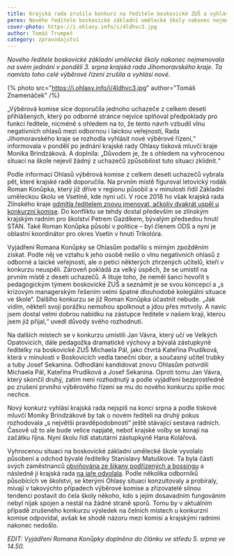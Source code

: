 ```yaml
---
title: Krajská rada zrušila konkurz na ředitele boskovické ZUŠ a vyhlásí nový
perex: Nového ředitele boskovické základní umělecké školy nakonec nejmenovala krajská rada Jihomoravského kraje. Ta namísto toho celé výběrové řízení zrušila a vyhlásí nové.
cover-photo: https://i.ohlasy.info/i/4ldhvc3.jpg
author: Tomáš Trumpeš
category: zpravodajství
---
```


*Nového ředitele boskovické základní umělecké školy nakonec nejmenovala na svém jednání v pondělí 3. srpna krajská rada Jihomoravského kraje. Ta namísto toho celé výběrové řízení zrušila a vyhlásí nové.*

{% photo src="https://i.ohlasy.info/i/4ldhvc3.jpg" author="Tomáš Znamenáček" /%}

„Výběrová komise sice doporučila jednoho uchazeče z celkem deseti přihlášených, který po odborné stránce nejvíce splňoval předpoklady pro funkci ředitele, nicméně s ohledem na to, že tento návrh vzbudil vlnu negativních ohlasů mezi odbornou i laickou veřejností, Rada Jihomoravského kraje se rozhodla vyhlásit nové výběrové řízení,“ informovala v pondělí po jednání krajské rady Ohlasy tisková mluvčí kraje Monika Brindzáková. A doplnila: „Důvodem je, že s ohledem na vyhrocenou situaci na škole nejevil žádný z uchazečů způsobilost tuto situaci zklidnit.“

Podle informací Ohlasů výběrová komise z celkem deseti uchazečů vybrala pět, které krajské radě doporučila. Na prvním místě figuroval letovický rodák Roman Konůpka, který již dříve v regionu působil a v minulosti řídil Základní uměleckou školu ve Vsetíně, kde nyní učí. V roce 2018 ho však krajská rada Zlínského kraje [odmítla ředitelem znovu jmenovat, ačkoliv dvakrát uspěl u konkurzní komise](https://www.idnes.cz/zlin/zpravy/reditel-zakladni-umelecka-skola-zus-vsetin-konkurz-konupek-gazdik-cunek.A180910_426138_zlin-zpravy_ras). Do konfliktu se tehdy dostal především se zlínským krajským radním pro školství Petrem Gazdíkem, bývalým předsedou hnutí STAN. Také Roman Konůpka působí v politice – byl členem ODS a nyní je oblastní koordinátor pro okres Vsetín v hnutí Trikolóra.

Vyjádření Romana Konůpky se Ohlasům podařilo s mírným zpožděním získat. Podle něj ve vztahu k jeho osobě nešlo o vlnu negativních ohlasů z odborné a laické veřejnosti, ale o petici některých zhrzených učitelů, kteří v konkurzu neuspěli. Zároveň pokládá za velký úspěch, že se umístil na prvním místě z deseti uchazečů. A lituje toho, že neměl šanci hovořit s pedagogickým týmem boskovické ZUŠ a seznámit je se svou koncepcí a „s krizovým managerským řešením velmi špatné dlouhodobé kolegiální situace ve škole“. Dalšího konkurzu se již Roman Konůpka účastnit nebude. „Jak vidím, někteří svoji porážku nemohou spolknout a jdou přes mrtvoly. A navíc jsem dostal velmi dobrou nabídku na zástupce ředitele v našem kraji, kterou jsem již přijal,“ uvedl důvody svého rozhodnutí.

Na dalších místech se v konkurzu umístili Jan Vávra, který učí ve Velkých Opatovicích, dále pedagožka dramatické výchovy a bývalá zástupkyně ředitelky na boskovické ZUŠ Michaela Pál, jako čtvrtá Kateřina Prudíková, která v minulosti v Boskovicích vedla taneční obor, a současný učitel trubky a tuby Josef Sekanina. Odhodlání kandidovat znovu Ohlasům potvrdili Michaela Pál, Kateřina Prudíková a Josef Sekanina. Oproti tomu Jan Vávra, který skončil druhý, zatím není rozhodnutý a podle vyjádření bezprostředně po zrušení prvního výběrového řízení se mu do nového konkurzu spíše moc nechce.

Nový konkurz vyhlásí krajská rada nejspíš na konci srpna a podle tiskové mluvčí Moniky Brindzákové by tak o novém řediteli na druhý pokus rozhodovala „s největší pravděpodobností“ ještě stávající sestava radních. Časově už to ale bude velice napjaté, neboť krajské volby se konají na začátku října. Nyní školu řídí statutární zástupkyně Hana Kolářová.

Vyhrocenou situaci na boskovické základní umělecké škole vyvolalo působení a odchod bývalé ředitelky Stanislavy Matuškové. Ta byla částí svých zaměstnanců [obviňována ze šikany podřízených a bossingu](https://ohlasy.info/clanky/2019/12/sikana-zus.html) a následně ji krajská rada [na jaře odvolala](https://ohlasy.info/clanky/2020/03/matuskova-odvolana.html). Podle několika odborníků působících ve školství, se kterými Ohlasy situaci konzultovaly a probíraly, mívají v takovýchto případech výběrové komise a zřizovatelé silnou tendenci postavit do čela školy někoho, kdo s jejím dosavadním fungováním nebyl nijak spojen a nestál na žádné straně sporů. Tomu by v aktuálním případě zrušeného konkurzu výsledek na čelních místech u konkurzní komise odpovídal, avšak ke shodě názoru mezi komisí a krajskými radnimi nakonec nedošlo.

*EDIT: Vyjádření Romana Konůpky doplněno do článku ve středu 5. srpna ve 14.50.*
